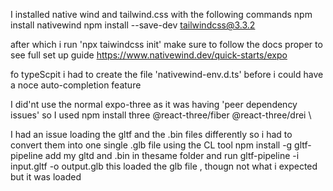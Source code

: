 I installed native wind and tailwind.css with the following commands
npm install nativewind
npm install --save-dev tailwindcss@3.3.2

after which i run 'npx taiwindcss init'
make sure to follow the docs proper to see full set up guide
https://www.nativewind.dev/quick-starts/expo

fo typeScpit i had to create the file 'nativewind-env.d.ts' before i could have a noce auto-completion feature

I did'nt use the normal expo-three as it was having 'peer dependency issues' so I used
npm install three @react-three/fiber @react-three/drei
\

I had an issue loading the gltf and the .bin files differently so i had to convert them into one single .glb file using the CL tool
npm install -g gltf-pipeline
add my gltd and .bin in thesame folder and run
gltf-pipeline -i input.gltf -o output.glb
this loaded the glb file , thougn not what i expected but it was loaded
